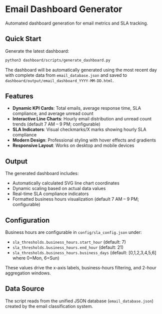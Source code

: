 # Email Dashboard Generator

Automated dashboard generation for email metrics and SLA tracking.

## Quick Start

Generate the latest dashboard:
```bash
python3 dashboard/scripts/generate_dashboard.py
```

The dashboard will be automatically generated using the most recent day with complete data from `email_database.json` and saved to `dashboard/output/email_dashboard_YYYY-MM-DD.html`.

## Features

- **Dynamic KPI Cards**: Total emails, average response time, SLA compliance, and average unread count
- **Interactive Line Charts**: Hourly email distribution and unread count trends (default 7 AM – 9 PM; configurable)
- **SLA Indicators**: Visual checkmarks/X marks showing hourly SLA compliance
- **Modern Design**: Professional styling with hover effects and gradients
- **Responsive Layout**: Works on desktop and mobile devices

## Output

The generated dashboard includes:
- Automatically calculated SVG line chart coordinates
- Dynamic scaling based on actual data values
- Real-time SLA compliance indicators
- Formatted business hours visualization (default 7 AM – 9 PM; configurable)

## Configuration

Business hours are configurable in `config/sla_config.json` under:

- `sla_thresholds.business_hours.start_hour` (default: 7)
- `sla_thresholds.business_hours.end_hour` (default: 21)
- `sla_thresholds.business_hours.business_days` (default: [0,1,2,3,4,5,6] where 0=Mon, 6=Sun)

These values drive the x-axis labels, business-hours filtering, and 2-hour aggregation windows.

## Data Source

The script reads from the unified JSON database (`email_database.json`) created by the email classification system.
